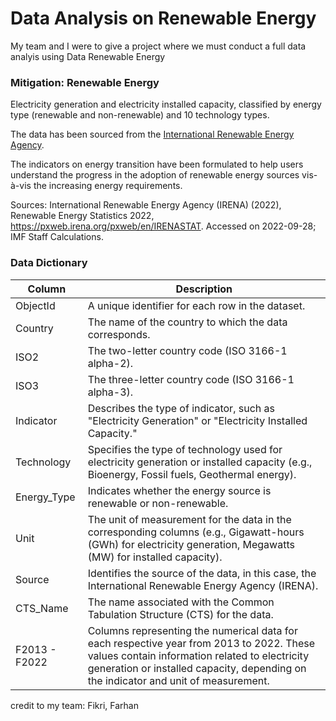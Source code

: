 # Data Analysis on Renewable Energy

My team and I were to give a project where we must conduct a full data analyis using Data Renewable Energy 

### Mitigation: Renewable Energy

Electricity generation and electricity installed capacity, classified by energy type (renewable and non-renewable) and 10 technology types.

The data has been sourced from the [International Renewable Energy Agency](https://pxweb.irena.org/pxweb/en/IRENASTAT).

The indicators on energy transition have been formulated to help users understand the progress in the adoption of renewable energy sources vis-à-vis the increasing energy requirements.

Sources: International Renewable Energy Agency (IRENA) (2022), Renewable Energy Statistics 2022, https://pxweb.irena.org/pxweb/en/IRENASTAT. Accessed on 2022-09-28; IMF Staff Calculations.


### Data Dictionary

| Column        | Description                                                                                      |
|---------------|--------------------------------------------------------------------------------------------------|
| ObjectId      | A unique identifier for each row in the dataset.                                                   |
| Country       | The name of the country to which the data corresponds.                                            |
| ISO2          | The two-letter country code (ISO 3166-1 alpha-2).                                                 |
| ISO3          | The three-letter country code (ISO 3166-1 alpha-3).                                               |
| Indicator     | Describes the type of indicator, such as "Electricity Generation" or "Electricity Installed Capacity." |
| Technology    | Specifies the type of technology used for electricity generation or installed capacity (e.g., Bioenergy, Fossil fuels, Geothermal energy). |
| Energy_Type   | Indicates whether the energy source is renewable or non-renewable.                                |
| Unit          | The unit of measurement for the data in the corresponding columns (e.g., Gigawatt-hours (GWh) for electricity generation, Megawatts (MW) for installed capacity). |
| Source        | Identifies the source of the data, in this case, the International Renewable Energy Agency (IRENA). |
| CTS_Name      | The name associated with the Common Tabulation Structure (CTS) for the data.                        |
| F2013 - F2022 | Columns representing the numerical data for each respective year from 2013 to 2022. These values contain information related to electricity generation or installed capacity, depending on the indicator and unit of measurement. |


credit to my team: Fikri, Farhan
